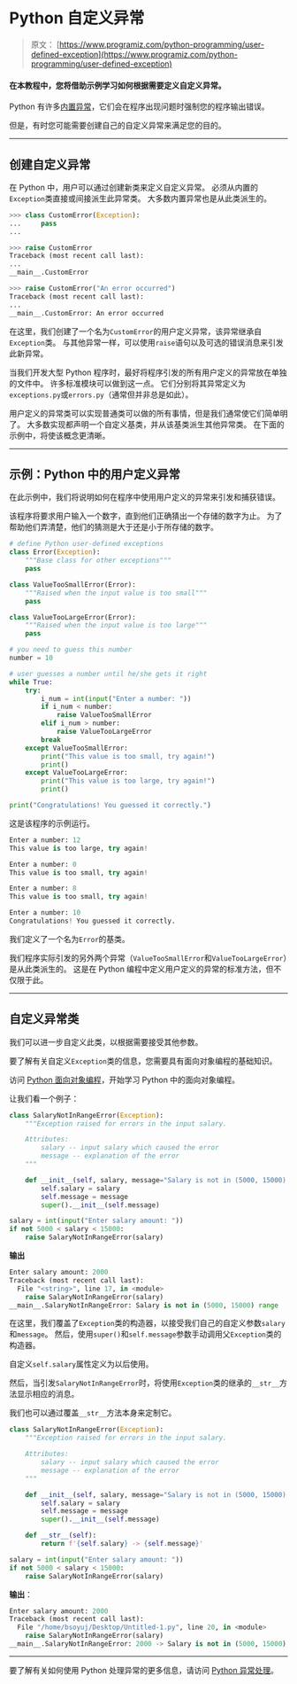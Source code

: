 # Python 自定义异常

> 原文： [https://www.programiz.com/python-programming/user-defined-exception](https://www.programiz.com/python-programming/user-defined-exception)

#### 在本教程中，您将借助示例学习如何根据需要定义自定义异常。

Python 有许多[内置异常](/python-programming/exceptions)，它们会在程序出现问题时强制您的程序输出错误。

但是，有时您可能需要创建自己的自定义异常来满足您的目的。

* * *

## 创建自定义异常

在 Python 中，用户可以通过创建新类来定义自定义异常。 必须从内置的`Exception`类直接或间接派生此异常类。 大多数内置异常也是从此类派生的。

```py
>>> class CustomError(Exception):
...     pass
...

>>> raise CustomError
Traceback (most recent call last):
...
__main__.CustomError

>>> raise CustomError("An error occurred")
Traceback (most recent call last):
...
__main__.CustomError: An error occurred
```

在这里，我们创建了一个名为`CustomError`的用户定义异常，该异常继承自`Exception`类。 与其他异常一样，可以使用`raise`语句以及可选的错误消息来引发此新异常。

当我们开发大型 Python 程序时，最好将程序引发的所有用户定义的异常放在单独的文件中。 许多标准模块可以做到这一点。 它们分别将其异常定义为`exceptions.py`或`errors.py`（通常但并非总是如此）。

用户定义的异常类可以实现普通类可以做的所有事情，但是我们通常使它们简单明了。 大多数实现都声明一个自定义基类，并从该基类派生其他异常类。 在下面的示例中，将使该概念更清晰。

* * *

## 示例：Python 中的用户定义异常

在此示例中，我们将说明如何在程序中使用用户定义的异常来引发和捕获错误。

该程序将要求用户输入一个数字，直到他们正确猜出一个存储的数字为止。 为了帮助他们弄清楚，他们的猜测是大于还是小于所存储的数字。

```py
# define Python user-defined exceptions
class Error(Exception):
    """Base class for other exceptions"""
    pass

class ValueTooSmallError(Error):
    """Raised when the input value is too small"""
    pass

class ValueTooLargeError(Error):
    """Raised when the input value is too large"""
    pass

# you need to guess this number
number = 10

# user guesses a number until he/she gets it right
while True:
    try:
        i_num = int(input("Enter a number: "))
        if i_num < number:
            raise ValueTooSmallError
        elif i_num > number:
            raise ValueTooLargeError
        break
    except ValueTooSmallError:
        print("This value is too small, try again!")
        print()
    except ValueTooLargeError:
        print("This value is too large, try again!")
        print()

print("Congratulations! You guessed it correctly.")
```

这是该程序的示例运行。

```py
Enter a number: 12
This value is too large, try again!

Enter a number: 0
This value is too small, try again!

Enter a number: 8
This value is too small, try again!

Enter a number: 10
Congratulations! You guessed it correctly.
```

我们定义了一个名为`Error`的基类。

我们程序实际引发的另外两个异常（`ValueTooSmallError`和`ValueTooLargeError`）是从此类派生的。 这是在 Python 编程中定义用户定义的异常的标准方法，但不仅限于此。

* * *

## 自定义异常类

我们可以进一步自定义此类，以根据需要接受其他参数。

要了解有关自定义`Exception`类的信息，您需要具有面向对象编程的基础知识。

访问 [Python 面向对象编程](/python-programming/object-oriented-programming)，开始学习 Python 中的面向对象编程。

让我们看一个例子：

```py
class SalaryNotInRangeError(Exception):
    """Exception raised for errors in the input salary.

    Attributes:
        salary -- input salary which caused the error
        message -- explanation of the error
    """

    def __init__(self, salary, message="Salary is not in (5000, 15000) range"):
        self.salary = salary
        self.message = message
        super().__init__(self.message)

salary = int(input("Enter salary amount: "))
if not 5000 < salary < 15000:
    raise SalaryNotInRangeError(salary)
```

**输出**

```py
Enter salary amount: 2000
Traceback (most recent call last):
  File "<string>", line 17, in <module>
    raise SalaryNotInRangeError(salary)
__main__.SalaryNotInRangeError: Salary is not in (5000, 15000) range
```

在这里，我们覆盖了`Exception`类的构造器，以接受我们自己的自定义参数`salary`和`message`。 然后，使用`super()`和`self.message`参数手动调用父`Exception`类的构造器。

自定义`self.salary`属性定义为以后使用。

然后，当引发`SalaryNotInRangeError`时，将使用`Exception`类的继承的`__str__`方法显示相应的消息。

我们也可以通过覆盖`__str__`方法本身来定制它。

```py
class SalaryNotInRangeError(Exception):
    """Exception raised for errors in the input salary.

    Attributes:
        salary -- input salary which caused the error
        message -- explanation of the error
    """

    def __init__(self, salary, message="Salary is not in (5000, 15000) range"):
        self.salary = salary
        self.message = message
        super().__init__(self.message)

    def __str__(self):
        return f'{self.salary} -> {self.message}'

salary = int(input("Enter salary amount: "))
if not 5000 < salary < 15000:
    raise SalaryNotInRangeError(salary)
```

**输出**：

```py
Enter salary amount: 2000
Traceback (most recent call last):
  File "/home/bsoyuj/Desktop/Untitled-1.py", line 20, in <module>
    raise SalaryNotInRangeError(salary)
__main__.SalaryNotInRangeError: 2000 -> Salary is not in (5000, 15000) range
```

* * *

要了解有关如何使用 Python 处理异常的更多信息，请访问 [Python 异常处理](/python-programming/exception-handling)。